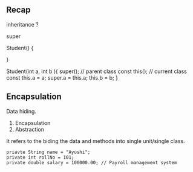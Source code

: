 ## Recap 

inheritance ? 



super 

Student() {


}

Student(int a, int b ){
super(); // parent class const 
this(); // current class const 
this.a = a;
super.a = this.a;
this.b = b;
}

## Encapsulation

Data hiding.
1. Encapsulation 
2. Abstraction 



It refers to the biding the data and methods into single unit/single class. 

    priavte String name = "Ayushi";
    private int rollNo = 101;
    private double salary = 100000.00; // Payroll management system

   


















